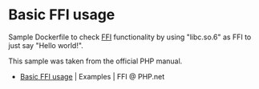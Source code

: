 # Basic FFI usage

Sample Dockerfile to check [FFI](https://www.php.net/manual/en/intro.ffi.php) functionality by using "libc.so.6" as FFI to just say "Hello world!".

This sample was taken from the official PHP manual.

- [Basic FFI usage](https://www.php.net/manual/en/ffi.examples-basic.php) | Examples | FFI @ PHP.net
